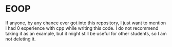 # EOOP
If anyone, by any chance ever got into this repository, I just want to mention I had 0 experience with cpp while writing this code. 
I do not recommend taking it as an example, but it might still be useful for other students, so I am not deleting it.
